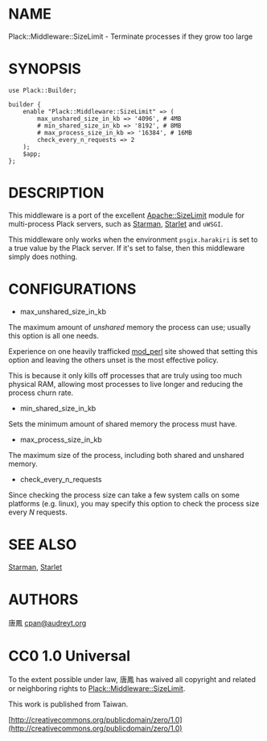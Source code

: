 # NAME

Plack::Middleware::SizeLimit - Terminate processes if they grow too large

# SYNOPSIS

    use Plack::Builder;

    builder {
        enable "Plack::Middleware::SizeLimit" => (
            max_unshared_size_in_kb => '4096', # 4MB
            # min_shared_size_in_kb => '8192', # 8MB
            # max_process_size_in_kb => '16384', # 16MB
            check_every_n_requests => 2
        );
        $app;
    };

# DESCRIPTION

This middleware is a port of the excellent [Apache::SizeLimit](http://search.cpan.org/perldoc?Apache::SizeLimit) module
for multi-process Plack servers, such as [Starman](http://search.cpan.org/perldoc?Starman), [Starlet](http://search.cpan.org/perldoc?Starlet) and `uWSGI`.

This middleware only works when the environment `psgix.harakiri` is
set to a true value by the Plack server.  If it's set to false, then this
middleware simply does nothing.

# CONFIGURATIONS

- max_unshared_size_in_kb

The maximum amount of _unshared_ memory the process can use;
usually this option is all one needs.

Experience on one heavily trafficked [mod_perl](http://search.cpan.org/perldoc?mod_perl) site showed that
setting this option and leaving the others unset is the most effective
policy.

This is because it only kills off processes that are truly using too much
physical RAM, allowing most processes to live longer and reducing the
process churn rate.

- min_shared_size_in_kb

Sets the minimum amount of shared memory the process must have.

- max_process_size_in_kb

The maximum size of the process, including both shared and unshared memory.

- check_every_n_requests

Since checking the process size can take a few system calls on some
platforms (e.g. linux), you may specify this option to check the process
size every _N_ requests.

# SEE ALSO

[Starman](http://search.cpan.org/perldoc?Starman), [Starlet](http://search.cpan.org/perldoc?Starlet)

# AUTHORS

唐鳳 <cpan@audreyt.org>

# CC0 1.0 Universal

To the extent possible under law, 唐鳳 has waived all copyright and related
or neighboring rights to [Plack::Middleware::SizeLimit](http://search.cpan.org/perldoc?Plack::Middleware::SizeLimit).

This work is published from Taiwan.

[http://creativecommons.org/publicdomain/zero/1.0](http://creativecommons.org/publicdomain/zero/1.0)